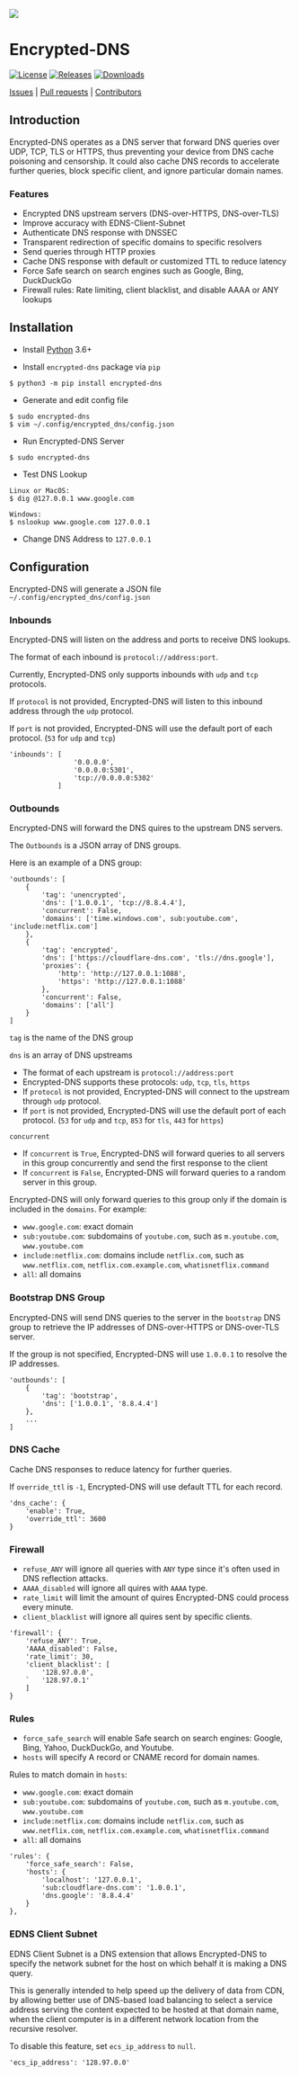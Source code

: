 ![](https://repository-images.githubusercontent.com/149012325/dc2c4080-9627-11ea-988d-e4cabff99fb2)

# Encrypted-DNS

[![License](https://img.shields.io/github/license/Berkeley-Reject/Encrypted-DNS.svg?style=for-the-badge)](https://github.com/Berkeley-Reject/Encrypted-DNS/blob/master/LICENSE)
[![Releases](https://img.shields.io/github/v/release/Berkeley-Reject/Encrypted-DNS?style=for-the-badge)](https://github.com/Berkeley-Reject/Encrypted-DNS/releases)
[![Downloads](https://img.shields.io/pypi/dm/encrypted-dns?style=for-the-badge)](https://pypistats.org/packages/encrypted-dns)

[Issues](https://github.com/Berkeley-Reject/Encrypted-DNS/issues) |
[Pull requests](https://github.com/Berkeley-Reject/Encrypted-DNS/pulls) | 
[Contributors](https://github.com/Berkeley-Reject/Encrypted-DNS/graphs/contributors)

## Introduction

Encrypted-DNS operates as a DNS server that forward DNS queries over UDP, TCP, TLS or HTTPS, thus preventing your device from DNS cache poisoning and censorship.
It could also cache DNS records to accelerate further queries, block specific client, and ignore particular domain names.

### Features

* Encrypted DNS upstream servers (DNS-over-HTTPS, DNS-over-TLS)
* Improve accuracy with EDNS-Client-Subnet
* Authenticate DNS response with DNSSEC
* Transparent redirection of specific domains to specific resolvers
* Send queries through HTTP proxies
* Cache DNS response with default or customized TTL to reduce latency
* Force Safe search on search engines such as Google, Bing, DuckDuckGo
* Firewall rules: Rate limiting, client blacklist, and disable AAAA or ANY lookups

## Installation

* Install [Python](https://www.python.org/downloads/) 3.6+

* Install `encrypted-dns` package via `pip`

```
$ python3 -m pip install encrypted-dns
```

* Generate and edit config file

```
$ sudo encrypted-dns
$ vim ~/.config/encrypted_dns/config.json
```

* Run Encrypted-DNS Server

```
$ sudo encrypted-dns
```

* Test DNS Lookup

```
Linux or MacOS:
$ dig @127.0.0.1 www.google.com

Windows:
$ nslookup www.google.com 127.0.0.1
```

* Change DNS Address to `127.0.0.1`

## Configuration

Encrypted-DNS will generate a JSON file `~/.config/encrypted_dns/config.json`

### Inbounds

Encrypted-DNS will listen on the address and ports to receive DNS lookups.

The format of each inbound is `protocol://address:port`.

Currently, Encrypted-DNS only supports inbounds with `udp` and `tcp` protocols.

If `protocol` is not provided, Encrypted-DNS will listen to this inbound address through the `udp` protocol.

If `port` is not provided, Encrypted-DNS will use the default port of each protocol. (`53` for `udp` and `tcp`)

```
'inbounds': [
                '0.0.0.0',
                '0.0.0.0:5301',
                'tcp://0.0.0.0:5302'
            ]
```

### Outbounds

Encrypted-DNS will forward the DNS quires to the upstream DNS servers.

The `Outbounds` is a JSON array of DNS groups.


Here is an example of a DNS group:

```
'outbounds': [
    {
        'tag': 'unencrypted',
        'dns': ['1.0.0.1', 'tcp://8.8.4.4'],
        'concurrent': False,
        'domains': ['time.windows.com', sub:youtube.com', 'include:netflix.com']
    },
    {
        'tag': 'encrypted',
        'dns': ['https://cloudflare-dns.com', 'tls://dns.google'],
        'proxies': {
            'http': 'http://127.0.0.1:1088',
            'https': 'http://127.0.0.1:1088'
        },
        'concurrent': False,
        'domains': ['all']
    }
]
```

`tag` is the name of the DNS group

`dns` is an array of DNS upstreams
* The format of each upstream is `protocol://address:port`
* Encrypted-DNS supports these protocols: `udp`, `tcp`, `tls`, `https`
* If `protocol` is not provided, Encrypted-DNS will connect to the upstream through `udp` protocol.
* If `port` is not provided, Encrypted-DNS will use the default port of each protocol. (`53` for `udp` and `tcp`, `853` for `tls`, `443` for `https`)

`concurrent`
* If `concurrent` is `True`, Encrypted-DNS will forward queries to all servers in this group concurrently and send the first response to the client 
* If `concurrent` is `False`, Encrypted-DNS will forward queries to a random server in this group. 

Encrypted-DNS will only forward queries to this group only if the domain is included in the `domains`. For example:
* `www.google.com`: exact domain
* `sub:youtube.com`: subdomains of `youtube.com`, such as `m.youtube.com`, `www.youtube.com`
* `include:netflix.com`: domains include `netflix.com`, such as `www.netflix.com`, `netflix.com.example.com`, `whatisnetflix.command`
* `all`: all domains

### Bootstrap DNS Group

Encrypted-DNS will send DNS queries to the server in the `bootstrap` DNS group to retrieve the IP addresses of DNS-over-HTTPS or DNS-over-TLS server.

If the group is not specified, Encrypted-DNS will use `1.0.0.1` to resolve the IP addresses.

```
'outbounds': [
    {
        'tag': 'bootstrap',
        'dns': ['1.0.0.1', '8.8.4.4']
    },
    ...
]
```

### DNS Cache

Cache DNS responses to reduce latency for further queries.

If `override_ttl` is `-1`, Encrypted-DNS will use default TTL for each record.

```
'dns_cache': {
    'enable': True,
    'override_ttl': 3600
}
```

### Firewall

* `refuse_ANY` will ignore all queries with `ANY` type since it's often used in DNS reflection attacks.
* `AAAA_disabled` will ignore all quires with `AAAA` type.
* `rate_limit` will limit the amount of quires Encrypted-DNS could process every minute.
* `client_blacklist` will ignore all quires sent by specific clients.

```
'firewall': {
    'refuse_ANY': True,
    'AAAA_disabled': False,
    'rate_limit': 30,
    'client_blacklist': [
        '128.97.0.0',
    `   '128.97.0.1'
    ]
}

```

### Rules

* `force_safe_search` will enable Safe search on search engines: Google, Bing, Yahoo, DuckDuckGo, and Youtube.
* `hosts` will specify A record or CNAME record for domain names.

Rules to match domain in `hosts`:
* `www.google.com`: exact domain
* `sub:youtube.com`: subdomains of `youtube.com`, such as `m.youtube.com`, `www.youtube.com`
* `include:netflix.com`: domains include `netflix.com`, such as `www.netflix.com`, `netflix.com.example.com`, `whatisnetflix.command`
* `all`: all domains

```
'rules': {
    'force_safe_search': False,
    'hosts': {
        'localhost': '127.0.0.1',
        'sub:cloudflare-dns.com': '1.0.0.1',
        'dns.google': '8.8.4.4'
    }
},
```

### EDNS Client Subnet

EDNS Client Subnet is a DNS extension that allows Encrypted-DNS to specify the network subnet for the host on which behalf it is making a DNS query.

This is generally intended to help speed up the delivery of data from CDN, by allowing better use of DNS-based load balancing to select a service address serving the content expected to be hosted at that domain name, when the client computer is in a different network location from the recursive resolver.

To disable this feature, set `ecs_ip_address` to `null`.

```
'ecs_ip_address': '128.97.0.0'
```

